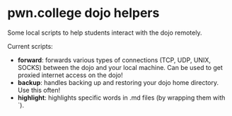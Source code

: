 # pwn.college dojo helpers

Some local scripts to help students interact with the dojo remotely.

Current scripts:

- **forward**: forwards various types of connections (TCP, UDP, UNIX, SOCKS) between the dojo and your local machine. Can be used to get proxied internet access on the dojo!
- **backup**: handles backing up and restoring your dojo home directory. Use this often!
- **highlight**: highlights specific words in .md files (by wrapping them with `).
